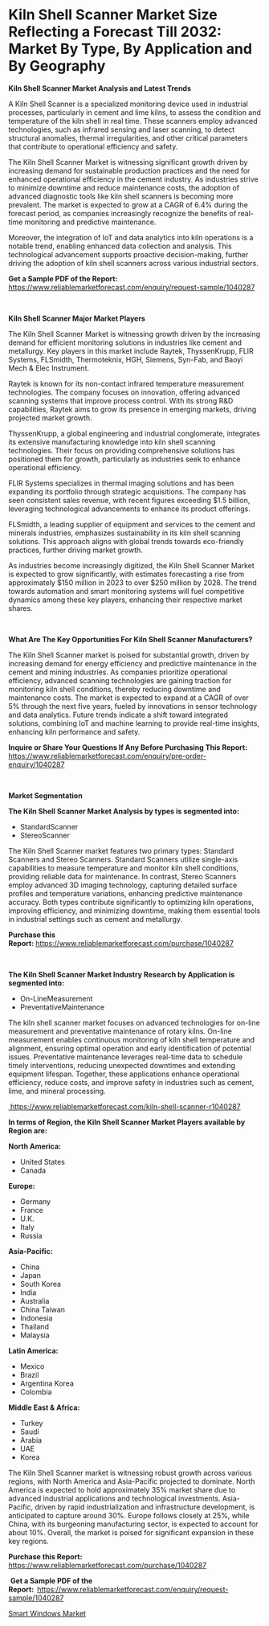 <p><h1>Kiln Shell Scanner Market Size Reflecting a Forecast Till 2032: Market By Type, By Application and By Geography</h1></p><p><strong>Kiln Shell Scanner Market Analysis and Latest Trends</strong></p>
<p><p>A Kiln Shell Scanner is a specialized monitoring device used in industrial processes, particularly in cement and lime kilns, to assess the condition and temperature of the kiln shell in real time. These scanners employ advanced technologies, such as infrared sensing and laser scanning, to detect structural anomalies, thermal irregularities, and other critical parameters that contribute to operational efficiency and safety.</p><p>The Kiln Shell Scanner Market is witnessing significant growth driven by increasing demand for sustainable production practices and the need for enhanced operational efficiency in the cement industry. As industries strive to minimize downtime and reduce maintenance costs, the adoption of advanced diagnostic tools like kiln shell scanners is becoming more prevalent. The market is expected to grow at a CAGR of 6.4% during the forecast period, as companies increasingly recognize the benefits of real-time monitoring and predictive maintenance. </p><p>Moreover, the integration of IoT and data analytics into kiln operations is a notable trend, enabling enhanced data collection and analysis. This technological advancement supports proactive decision-making, further driving the adoption of kiln shell scanners across various industrial sectors.</p></p>
<p><strong>Get a Sample PDF of the Report:&nbsp;</strong> <a href="https://www.reliablemarketforecast.com/enquiry/request-sample/1040287?utm_campaign=2015&utm_medium=2&utm_source=Github&utm_content=ia&utm_term=16022025&utm_id=kiln-shell-scanner">https://www.reliablemarketforecast.com/enquiry/request-sample/1040287</a></p>
<p>&nbsp;</p>
<p><strong>Kiln Shell Scanner Major Market Players</strong></p>
<p><p>The Kiln Shell Scanner Market is witnessing growth driven by the increasing demand for efficient monitoring solutions in industries like cement and metallurgy. Key players in this market include Raytek, ThyssenKrupp, FLIR Systems, FLSmidth, Thermoteknix, HGH, Siemens, Syn-Fab, and Baoyi Mech & Elec Instrument.</p><p>Raytek is known for its non-contact infrared temperature measurement technologies. The company focuses on innovation, offering advanced scanning systems that improve process control. With its strong R&D capabilities, Raytek aims to grow its presence in emerging markets, driving projected market growth.</p><p>ThyssenKrupp, a global engineering and industrial conglomerate, integrates its extensive manufacturing knowledge into kiln shell scanning technologies. Their focus on providing comprehensive solutions has positioned them for growth, particularly as industries seek to enhance operational efficiency.</p><p>FLIR Systems specializes in thermal imaging solutions and has been expanding its portfolio through strategic acquisitions. The company has seen consistent sales revenue, with recent figures exceeding $1.5 billion, leveraging technological advancements to enhance its product offerings.</p><p>FLSmidth, a leading supplier of equipment and services to the cement and minerals industries, emphasizes sustainability in its kiln shell scanning solutions. This approach aligns with global trends towards eco-friendly practices, further driving market growth.</p><p>As industries become increasingly digitized, the Kiln Shell Scanner Market is expected to grow significantly, with estimates forecasting a rise from approximately $150 million in 2023 to over $250 million by 2028. The trend towards automation and smart monitoring systems will fuel competitive dynamics among these key players, enhancing their respective market shares.</p></p>
<p>&nbsp;</p>
<p><strong>What Are The Key Opportunities For Kiln Shell Scanner Manufacturers?</strong></p>
<p><p>The Kiln Shell Scanner market is poised for substantial growth, driven by increasing demand for energy efficiency and predictive maintenance in the cement and mining industries. As companies prioritize operational efficiency, advanced scanning technologies are gaining traction for monitoring kiln shell conditions, thereby reducing downtime and maintenance costs. The market is expected to expand at a CAGR of over 5% through the next five years, fueled by innovations in sensor technology and data analytics. Future trends indicate a shift toward integrated solutions, combining IoT and machine learning to provide real-time insights, enhancing kiln performance and safety.</p></p>
<p><strong>Inquire or Share Your Questions If Any Before Purchasing This Report:</strong> <a href="https://www.reliablemarketforecast.com/enquiry/pre-order-enquiry/1040287?utm_campaign=2015&utm_medium=2&utm_source=Github&utm_content=ia&utm_term=16022025&utm_id=kiln-shell-scanner">https://www.reliablemarketforecast.com/enquiry/pre-order-enquiry/1040287</a></p>
<p>&nbsp;</p>
<p><strong>Market Segmentation</strong></p>
<p><strong>The Kiln Shell Scanner Market Analysis by types is segmented into:</strong></p>
<p><ul><li>StandardScanner</li><li>StereoScanner</li></ul></p>
<p><p>The Kiln Shell Scanner market features two primary types: Standard Scanners and Stereo Scanners. Standard Scanners utilize single-axis capabilities to measure temperature and monitor kiln shell conditions, providing reliable data for maintenance. In contrast, Stereo Scanners employ advanced 3D imaging technology, capturing detailed surface profiles and temperature variations, enhancing predictive maintenance accuracy. Both types contribute significantly to optimizing kiln operations, improving efficiency, and minimizing downtime, making them essential tools in industrial settings such as cement and metallurgy.</p></p>
<p><strong>Purchase this Report:&nbsp;</strong><a href="https://www.reliablemarketforecast.com/purchase/1040287?utm_campaign=2015&utm_medium=2&utm_source=Github&utm_content=ia&utm_term=16022025&utm_id=kiln-shell-scanner">https://www.reliablemarketforecast.com/purchase/1040287</a></p>
<p>&nbsp;</p>
<p><strong>The Kiln Shell Scanner Market Industry Research by Application is segmented into:</strong></p>
<p><ul><li>On-LineMeasurement</li><li>PreventativeMaintenance</li></ul></p>
<p><p>The kiln shell scanner market focuses on advanced technologies for on-line measurement and preventative maintenance of rotary kilns. On-line measurement enables continuous monitoring of kiln shell temperature and alignment, ensuring optimal operation and early identification of potential issues. Preventative maintenance leverages real-time data to schedule timely interventions, reducing unexpected downtimes and extending equipment lifespan. Together, these applications enhance operational efficiency, reduce costs, and improve safety in industries such as cement, lime, and mineral processing.</p></p>
<p><a href="https://www.reliablemarketforecast.com/kiln-shell-scanner-r1040287?utm_campaign=2015&utm_medium=2&utm_source=Github&utm_content=ia&utm_term=16022025&utm_id=kiln-shell-scanner">&nbsp;https://www.reliablemarketforecast.com/kiln-shell-scanner-r1040287</a></p>
<p><strong>In terms of Region, the Kiln Shell Scanner Market Players available by Region are:</strong></p>
<p>
    <p> <strong> North America: </strong>
        <ul>
            <li>United States</li>
            <li>Canada</li>
        </ul>
        </p> 
    <p> <strong> Europe: </strong>
        <ul>
            <li>Germany</li>
            <li>France</li>
            <li>U.K.</li>
            <li>Italy</li>
            <li>Russia</li>
        </ul>
        </p> 
    <p> <strong> Asia-Pacific: </strong>
        <ul>
            <li>China</li>
            <li>Japan</li>
            <li>South Korea</li>
            <li>India</li>
            <li>Australia</li>
            <li>China Taiwan</li>
            <li>Indonesia</li>
            <li>Thailand</li>
            <li>Malaysia</li>
        </ul>
        </p> 
    <p> <strong> Latin America: </strong>
        <ul>
            <li>Mexico</li>
            <li>Brazil</li>
            <li>Argentina Korea</li>
            <li>Colombia</li>
        </ul>
        </p> 
    <p> <strong> Middle East & Africa: </strong>
        <ul>
            <li>Turkey</li>
            <li>Saudi</li>
            <li>Arabia</li>
            <li>UAE</li>
            <li>Korea</li>
        </ul>
    </p>
    </p>
<p><p>The Kiln Shell Scanner market is witnessing robust growth across various regions, with North America and Asia-Pacific projected to dominate. North America is expected to hold approximately 35% market share due to advanced industrial applications and technological investments. Asia-Pacific, driven by rapid industrialization and infrastructure development, is anticipated to capture around 30%. Europe follows closely at 25%, while China, with its burgeoning manufacturing sector, is expected to account for about 10%. Overall, the market is poised for significant expansion in these key regions.</p></p>
<p><strong>Purchase this Report: </strong><a href="https://www.reliablemarketforecast.com/purchase/1040287?utm_campaign=2015&utm_medium=2&utm_source=Github&utm_content=ia&utm_term=16022025&utm_id=kiln-shell-scanner">https://www.reliablemarketforecast.com/purchase/1040287</a></p>
<p>&nbsp;<strong>Get a Sample PDF of the Report:&nbsp;&nbsp;</strong><a href="https://www.reliablemarketforecast.com/enquiry/request-sample/1040287?utm_campaign=2015&utm_medium=2&utm_source=Github&utm_content=ia&utm_term=16022025&utm_id=kiln-shell-scanner">https://www.reliablemarketforecast.com/enquiry/request-sample/1040287</a></p>
<p><strong></strong></p>
<p><p><a href="https://github.com/santosh758595/Market-Research-Report-List-7/blob/main/smart-windows-market.md?utm_campaign=2015&utm_medium=2&utm_source=Github&utm_content=ia&utm_term=16022025&utm_id=kiln-shell-scanner">Smart Windows Market</a></p></p>